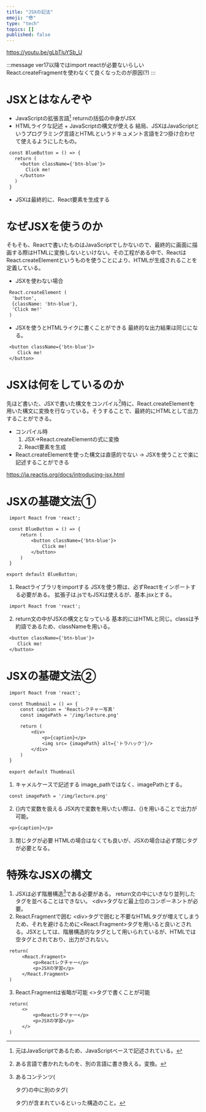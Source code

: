 ```yaml
---
title: "JSXの記法"
emoji: "😎"
type: "tech"
topics: []
published: false
---
```


https://youtu.be/gLbTluYSb_U


:::message
ver17以降ではimport reactが必要ないらしい
React.createFragmentを使わなくて良くなったのが原因(?)
:::
# JSXとはなんぞや
 - JavaScriptの拡張言語[^1]
	returnの括弧の中身がJSX
- HTMLライクな記述 + JavaScriptの構文が使える
	結局、JSXはJavaScriptというプログラミング言語とHTMLというドキュメント言語を2つ掛け合わせて使えるようにしたもの。
```diff js
 const BlueButton = () => {
   return (
     <button className={'btn-blue'}>
       Click me!
     </button>
   )
 }
```
- JSXは最終的に、React要素を生成する

# なぜJSXを使うのか
そもそも、Reactで書いたものはJavaScriptでしかないので、最終的に画面に描画する際はHTMLに変換しないといけない。その工程がある中で、ReactはReact.createElementというものを使うことにより、HTMLが生成されることを定義している。
- JSXを使わない場合
```diff js
 React.createElement (
  'button',
  {className: 'btn-blue'},
  'Click me!'
 )
```
- JSXを使うとHTMLライクに書くことができる
	最終的な出力結果は同じになる。
```diff js
 <button className={'btn-blue'}>
	Click me!
 </button>
```

# JSXは何をしているのか
先ほど書いた、JSXで書いた構文をコンパイル[^2]時に、React.createElementを用いた構文に変換を行なっている。そうすることで、最終的にHTMLとして出力することができる。
- コンパイル時
	1. JSX->React.createElementの式に変換
	2. React要素を生成
- React.createElementを使った構文は直感的でない
	-> JSXを使うことで楽に記述することができる

https://ja.reactjs.org/docs/introducing-jsx.html

# JSXの基礎文法①
```diff js
 import React from 'react';

 const BlueButton = () => {
     return (
         <button className={'btn-blue'}>
             Click me!
         </button>
     )
 }

export default BlueButton;
```

1. Reactライブラリをimportする
	JSXを使う際は、必ずReactをインポートする必要がある。
	拡張子は.jsでもJSXは使えるが、基本.jsxとする。
```diff js
 import React from 'react';
```
2. return文の中がJSXの構文となっている
	基本的にはHTMLと同じ。classは予約語であるため、classNameを用いる。
```diff js	
 <button className={'btn-blue'}>
    Click me!
 </button>
```

# JSXの基礎文法②
```diff js
 import React from 'react';

 const Thumbnail = () => {
     const caption = 'Reactレクチャー写真'
     const imagePath = '/img/lecture.png'

     return (
         <div>
             <p>{caption}</p>
             <img src= {imagePath} alt={'トラハック'}/>
         </div>
     )
 }
 
 export default Thumbnail
```

1. キャメルケースで記述する
	image_pathではなく、imagePathとする。
```diff js
 const imagePath = '/img/lecture.png'
```

2. {}内で変数を扱える
	JSX内で変数を用いたい際は、{}を用いることで出力が可能。
```diff js
 <p>{caption}</p>
```
3. 閉じタグが必要
	HTMLの場合はなくても良いが、JSXの場合は必ず閉じタグが必要となる。

# 特殊なJSXの構文
1. JSXは必ず階層構造[^3]である必要がある。
	return文の中にいきなり並列したタグを並べることはできない。
	\<div>タグなど最上位のコンポーネントが必要。
2. React.Fragmentで囲む
	\<div>タグで囲むと不要なHTMLタグが増えてしまうため、それを避けるために\<React.Fragment>タグを用いると良いとされる。JSXとしては、階層構造的なタグとして用いられているが、HTMLでは空タグとされており、出力がされない。
```diff js
 return(
　    <React.Fragment>
　        <p>Reactレクチャー</p>
 　       <p>JSXの学習</p>
 　   </React.Fragment>
 )
```
3. React.Fragmentは省略が可能
	<>タグで書くことが可能
```diff js
 return(
　    <>
　        <p>Reactレクチャー</p>
 　       <p>JSXの学習</p>
 　   </>
 )
```

[^1]: 元はJavaScriptであるため、JavaScriptベースで記述されている。
[^2]: ある言語で書かれたものを、別の言語に書き換える。変換。
[^3]: あるコンテンツ(<div>タグ)の中に別のタグ(<p>タグ)が含まれているといった構造のこと。



